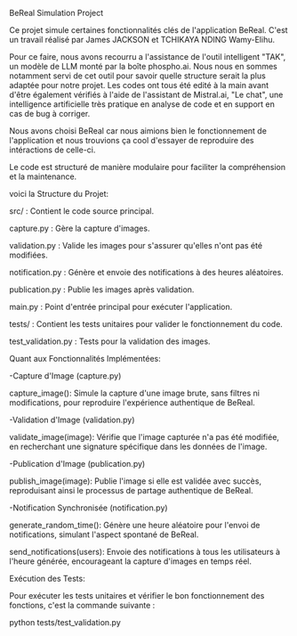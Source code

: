 BeReal Simulation Project

Ce projet simule certaines fonctionnalités clés de l'application BeReal. C'est un travail réalisé par James JACKSON et TCHIKAYA NDING Wamy-Elihu.

Pour ce faire, nous avons recourru a l'assistance de l'outil intelligent "TAK", un modèle de LLM monté par la boîte phospho.ai.
Nous nous en sommes notamment servi de cet outil pour savoir quelle structure serait la plus adaptée pour notre projet. 
Les codes ont tous été edité à la main avant d'être également vérifiés à l'aide de l'assistant de Mistral.ai, "Le chat", une intelligence artificielle très pratique en analyse de code et en support en cas de bug à corriger.

Nous avons choisi BeReal car nous aimions bien le fonctionnement de l'application et nous trouvions ça cool d'essayer de reproduire des intéractions de celle-ci.

Le code est structuré de manière modulaire pour faciliter la compréhension et la maintenance.

voici la Structure du Projet:

src/ : Contient le code source principal.

capture.py : Gère la capture d'images.

validation.py : Valide les images pour s'assurer qu'elles n'ont pas été modifiées.

notification.py : Génère et envoie des notifications à des heures aléatoires.

publication.py : Publie les images après validation.

main.py : Point d'entrée principal pour exécuter l'application.

tests/ : Contient les tests unitaires pour valider le fonctionnement du code.

test_validation.py : Tests pour la validation des images.


Quant aux Fonctionnalités Implémentées:

-Capture d'Image (capture.py)

capture_image(): Simule la capture d'une image brute, sans filtres ni modifications, pour reproduire l'expérience authentique de BeReal.

-Validation d'Image (validation.py)

validate_image(image): Vérifie que l'image capturée n'a pas été modifiée, en recherchant une signature spécifique dans les données de l'image.

-Publication d'Image (publication.py)

publish_image(image): Publie l'image si elle est validée avec succès, reproduisant ainsi le processus de partage authentique de BeReal.

-Notification Synchronisée (notification.py)

generate_random_time(): Génère une heure aléatoire pour l'envoi de notifications, simulant l'aspect spontané de BeReal.

send_notifications(users): Envoie des notifications à tous les utilisateurs à l'heure générée, encourageant la capture d'images en temps réel.


Exécution des Tests:

Pour exécuter les tests unitaires et vérifier le bon fonctionnement des fonctions, c'est la commande suivante :

python tests/test_validation.py